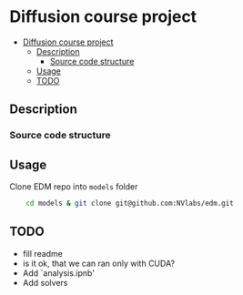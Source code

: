 # Diffusion course project

- [Diffusion course project](#diffusion-course-project)
  - [Description](#description)
    - [Source code structure](#source-code-structure)
  - [Usage](#usage)
  - [TODO](#todo)


## Description


### Source code structure



## Usage
Clone EDM repo into `models` folder
```bash
    cd models & git clone git@github.com:NVlabs/edm.git
```


## TODO
 - fill readme
 - is it ok, that we can ran only with CUDA?
 - Add `analysis.ipnb'
 - Add solvers